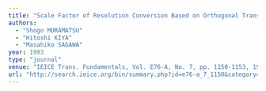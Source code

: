 ```yaml
---
title: "Scale Factor of Resolution Conversion Based on Orthogonal Transforms"
authors:
  - "Shogo MURAMATSU"
  - "Hitoshi KIYA"
  - "Masahiko SAGAWA"
year: 1993
type: "journal"
venue: "IEICE Trans. Fundamentals, Vol. E76-A, No. 7, pp. 1150-1153, 1993-07-01."
url: "http://search.ieice.org/bin/summary.php?id=e76-a_7_1150&category=A&year=1993&lang=E&abst="
---
```

